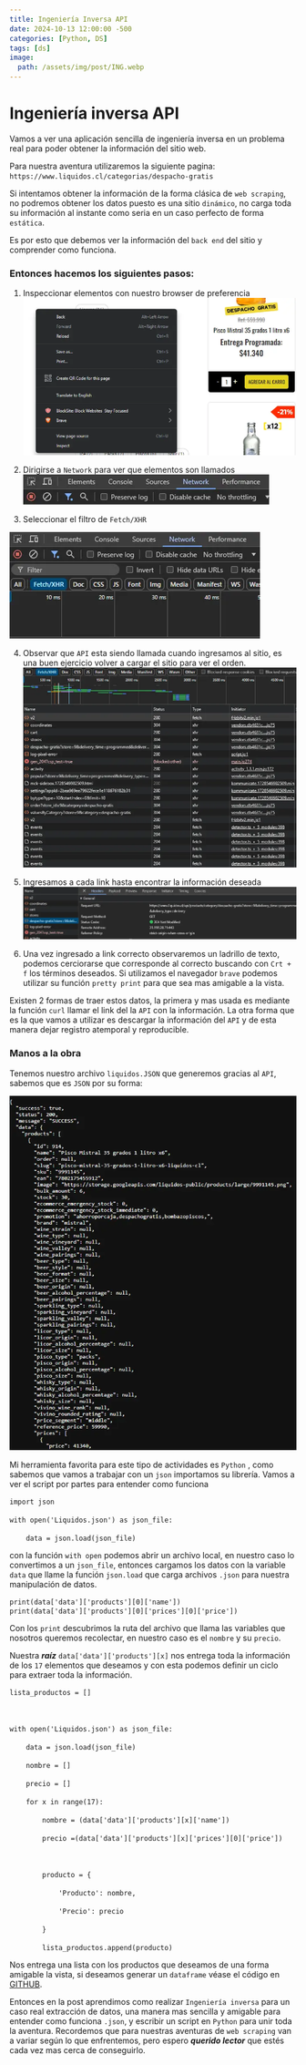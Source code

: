 ```yaml
---
title: Ingeniería Inversa API
date: 2024-10-13 12:00:00 -500
categories: [Python, DS]
tags: [ds]
image:
  path: /assets/img/post/ING.webp
---
```

# Ingeniería inversa API

Vamos a ver una aplicación sencilla de ingeniería inversa en un problema real para poder obtener la información del sitio web. 

Para nuestra aventura utilizaremos la siguiente pagina: `https://www.liquidos.cl/categorias/despacho-gratis`

Si intentamos obtener la información de la forma clásica de `web scraping`, no podremos obtener los datos puesto es una sitio `dinámico`, no carga toda su información al instante como seria en un caso perfecto de forma `estática`.  

Es por esto que debemos ver la información del `back end` del sitio y comprender como funciona. 

### Entonces hacemos los siguientes pasos:

1. Inspeccionar elementos con nuestro browser de preferencia
![p1.webp](/assets/img/post/p1.webp)

2. Dirigirse a `Network` para ver que elementos son llamados
![p2.webp](/assets/img/post/p2.webp)

3. Seleccionar el filtro de `Fetch/XHR`

![p3.webp](/assets/img/post/p3.webp)

4. Observar que `API` esta siendo llamada cuando ingresamos al sitio, es una buen ejercicio volver a cargar el sitio para ver el orden. ![p4.webp](/assets/img/post/p4.webp)

5. Ingresamos a cada link  hasta encontrar la información deseada
![p5.webp](/assets/img/post/p5.webp)

6. Una vez ingresado a link correcto observaremos un ladrillo de texto, podemos cerciorarse  que corresponde al correcto buscando con `Crt + f` los términos deseados. Si utilizamos el navegador `brave` podemos utilizar su función `pretty print` para que sea mas amigable a la vista.

Existen 2 formas de traer estos datos, la primera y mas usada es mediante la función `curl` llamar el link del la `API` con la información. La otra forma que es la que vamos a utilizar es descargar la información del `API` y de esta manera dejar registro atemporal y reproducible.

### Manos a la obra 
Tenemos nuestro archivo `liquidos.JSON` que generemos gracias al `API`, sabemos que es `JSON` por su forma:

![p6.webp](/assets/img/post/p6.webp)

Mi herramienta favorita para este tipo de actividades es `Python` , como sabemos que vamos a trabajar con un `json` importamos su librería.  Vamos a ver el script por partes para entender como funciona

```
import json
  
with open('Liquidos.json') as json_file:

    data = json.load(json_file)
```
con la función `with open` podemos abrir un archivo local, en nuestro caso lo convertimos a un `json_file`, entonces cargamos los datos con la variable `data` que llame la función `json.load` que carga archivos `.json` para nuestra manipulación de datos. 

```
print(data['data']['products'][0]['name'])
print(data['data']['products'][0]['prices'][0]['price'])
```
Con los `print` descubrimos la ruta del archivo que llama las variables que nosotros queremos recolectar, en nuestro caso es el `nombre` y su `precio`. 

Nuestra ***raíz*** `data['data']['products'][x]` nos entrega toda la información de los `17` elementos que deseamos y con esta podemos definir un ciclo para extraer toda la información.

```
lista_productos = []

  

with open('Liquidos.json') as json_file:

    data = json.load(json_file)

    nombre = []

    precio = []

    for x in range(17):

        nombre = (data['data']['products'][x]['name'])

        precio =(data['data']['products'][x]['prices'][0]['price'])

  

        producto = {

            'Producto': nombre,

            'Precio': precio

        }

        lista_productos.append(producto)
```
Nos entrega una lista con los productos que deseamos de una forma amigable la vista, si deseamos generar un `dataframe` véase el código en [GITHUB](https://github.com/smrj23/Scraps/blob/main/Liquidosdf.py).

Entonces en la post aprendimos como realizar `Ingeniería inversa` para un caso real extracción de datos, una manera mas sencilla y amigable para entender como funciona `.json`, y escribir un script en `Python` para unir toda la aventura. Recordemos que para nuestras aventuras de `web scraping` van a variar según lo que enfrentemos, pero espero ***querido lector*** que estés cada vez mas cerca de conseguirlo.  
